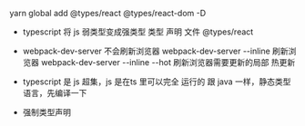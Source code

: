 yarn global add @types/react @types/react-dom -D

- typescript 将 js 弱类型变成强类型
  类型 声明 文件 @types/react 
- webpack-dev-server 不会刷新浏览器
  webpack-dev-server --inline 刷新浏览器
  webpack-dev-server --inline --hot 刷新浏览器需要更新的局部 热更新

- typescript 是 js 超集，js 是在ts 里可以完全 运行的
  跟 java 一样，静态类型语言，先编译一下
- 强制类型声明 